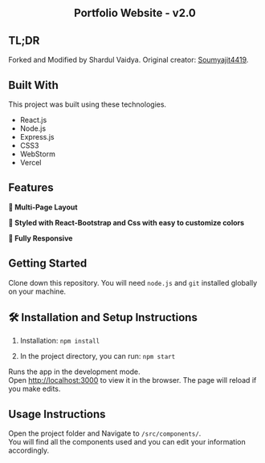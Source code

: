<h2 align="center">
  Portfolio Website - v2.0<br/>
</h2>

## TL;DR

Forked and Modified by Shardul Vaidya. Original creator: [Soumyajit4419](https://github.com/soumyajit4419/Portfolio).

## Built With

This project was built using these technologies.

- React.js
- Node.js
- Express.js
- CSS3
- WebStorm
- Vercel

## Features

**📖 Multi-Page Layout**

**🎨 Styled with React-Bootstrap and Css with easy to customize colors**

**📱 Fully Responsive**

## Getting Started

Clone down this repository. You will need `node.js` and `git` installed globally on your machine.

## 🛠 Installation and Setup Instructions

1. Installation: `npm install`

2. In the project directory, you can run: `npm start`

Runs the app in the development mode.\
Open [http://localhost:3000](http://localhost:3000) to view it in the browser.
The page will reload if you make edits.

## Usage Instructions

Open the project folder and Navigate to `/src/components/`. <br/>
You will find all the components used and you can edit your information accordingly.